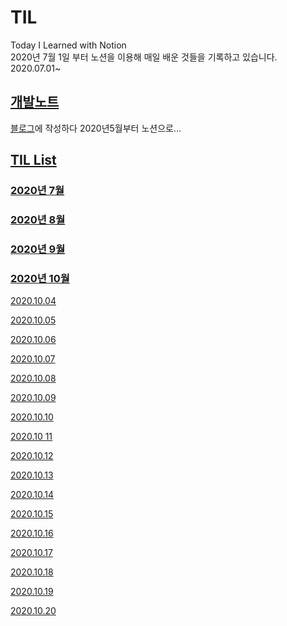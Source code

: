 # TIL
Today I Learned with Notion\
2020년 7월 1일 부터 노션을 이용해 매일 배운 것들을 기록하고 있습니다.\
2020.07.01~

## [개발노트](https://www.notion.so/5d5ng/Development-Note-fab067fd780a40d5be0c9e78af01816e)
[블로그](https://5d5ng.tistory.com/)에 작성하다 2020년5월부터 노션으로...

## [TIL List](https://www.notion.so/5d5ng/TIL-48ef870b8680411b9e4b9a1ef6ed1767)

### [2020년 7월](https://www.notion.so/5d5ng/afeb4ff079834d92ba0f92547adf1cea?v=cf3ddd107ce24f6ea87cd69cb1060e91)

### [2020년 8월](https://www.notion.so/5d5ng/4a1463f6ad1e4fa899c72d56269500e2?v=09efd5474ebf4a2bb0da6300df12436f)

### [2020년 9월](https://www.notion.so/5d5ng/eefbd4577de24fa4ba974942725b97b7?v=1f589a5390bf4ba3a71fab4a41fef50a)

### [2020년 10월](https://www.notion.so/5d5ng/2b8ef0d400304ae78ca520746f53da01?v=dfe6bd07c7ef4ce3bf27bda3903ba997)

[2020.10.04](https://www.notion.so/5d5ng/TIL-2020-10-04-3aa8260a9998464bbb303b9e6a4abfd6)

[2020.10.05](https://www.notion.so/5d5ng/TIL-2020-10-05-52f796f40eab498caa29f8ebdebd515f)

[2020.10.06](https://www.notion.so/5d5ng/TIL-2020-10-06-78e3fdb883784e6988df6ba508108ae5)

[2020.10.07](https://www.notion.so/5d5ng/TIL-2020-10-07-90d0032acabf49eba069d71236328bab)

[2020.10.08](https://www.notion.so/5d5ng/TIL-2020-10-08-1ed59b869bf847ae8a9432b8ae9f4202)

[2020.10.09](https://www.notion.so/5d5ng/TIL-2020-10-09-8955f93d998e452c9a5f2081aacb0c58)

[2020.10.10](https://www.notion.so/5d5ng/TIL-2020-10-10-f7224c228c9a418c893ddc7b33945af8)

[2020.10 11](https://www.notion.so/5d5ng/TIL-2020-10-11-9fcff37049be43ab900fc351bdfdf58c)

[2020.10.12](https://www.notion.so/5d5ng/TIL-2020-10-12-1e52c340c6b940099f36e93979d73ccd)

[2020.10.13](https://www.notion.so/5d5ng/TIL-2020-10-13-21e5c0b5e1d24a638c06b39f39893636)

[2020.10.14](https://www.notion.so/5d5ng/TIL-2020-10-14-1acd40ed224d445e8be79e28f898463a)

[2020.10.15](https://www.notion.so/5d5ng/TIL-2020-10-15-4b38959520a44ccfa0ed0738ac953bca)

[2020.10.16](https://www.notion.so/5d5ng/TIL-2020-10-16-61a1cae575aa48d9a5a852c12db11b7a)

[2020.10.17](https://www.notion.so/5d5ng/TIL-2020-10-17-411df5b53446424ba3d6e28495065266)

[2020.10.18](https://www.notion.so/5d5ng/TIL-2020-10-18-2ef467d730aa48c5abd9621a70bb5808)

[2020.10.19](https://www.notion.so/5d5ng/TIL-2020-10-19-3d96e398725f4d0da534313130da492f)

[2020.10.20](https://www.notion.so/5d5ng/TIL-2020-10-20-0b5f972a85a54b9bba3dfbf3f49ff120)
